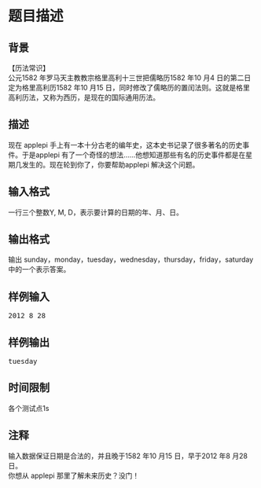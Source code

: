 # 题目描述


<h2>
	背景
</h2>
【历法常识】<br/>
公元1582 年罗马天主教教宗格里高利十三世把儒略历1582 年10 月4 日的第二日定为格里高利历1582 年10 月15 日，同时修改了儒略历的置闰法则。这就是格里高利历法，又称为西历，是现在的国际通用历法。
<h2>
	描述
</h2>
现在 applepi 手上有一本十分古老的编年史，这本史书记录了很多著名的历史事件。于是applepi 有了一个奇怪的想法……他想知道那些有名的历史事件都是在星期几发生的。现在轮到你了，你要帮助applepi 解决这个问题。
<h2>
	输入格式
</h2>
一行三个整数Y, M, D，表示要计算的日期的年、月、日。
<h2>
	输出格式
</h2>
输出 sunday，monday，tuesday，wednesday，thursday，friday，saturday<br/>
中的一个表示答案。
<h2>
	样例输入
</h2>
<pre>2012 8 28</pre>
<h2>
	样例输出
</h2>
<pre>tuesday</pre>
<h2>
	时间限制
</h2>
各个测试点1s
<h2>
	注释
</h2>
输入数据保证日期是合法的，并且晚于1582 年10 月15 日，早于2012 年8 月28 日。<br/>
你想从 applepi 那里了解未来历史？没门！

